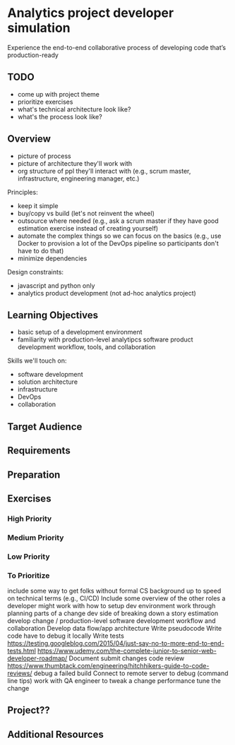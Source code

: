 # Analytics project developer simulation

Experience the end-to-end collaborative process of developing code that’s production-ready

## TODO

- come up with project theme
- prioritize exercises
- what's technical architecture look like?
- what's the process look like?

## Overview

- picture of process
- picture of architecture they'll work with
- org structure of ppl they'll interact with  (e.g., scrum master, infrastructure, engineering manager, etc.)

Principles:
- keep it simple
- buy/copy vs build (let's not reinvent the wheel)
- outsource where needed (e.g., ask a scrum master if they have good estimation exercise instead of creating yourself)
- automate the complex things so we can focus on the basics (e.g., use Docker to provision a lot of the DevOps pipeline so participants don't have to do that)
- minimize dependencies

Design constraints:
- javascript and python only
- analytics product development (not ad-hoc analytics project)


## Learning Objectives

- basic setup of a development environment
- familiarity with production-level analytipcs software product development workflow, tools, and collaboration

Skills we'll touch on:
- software development
- solution architecture
- infrastructure
- DevOps
- collaboration


## Target Audience


## Requirements


## Preparation


## Exercises

### High Priority


### Medium Priority


### Low Priority


### To Prioritize

include some way to get folks without formal CS background up to speed on technical terms (e.g., CI/CD)
Include some overview of the other roles a developer might work with
how to setup dev environment
work through planning parts of a change
dev side of breaking down a story
estimation
develop change / production-level software development workflow and collaboration
Develop data flow/app architecture
Write pseudocode
Write code
have to debug it locally
Write tests
https://testing.googleblog.com/2015/04/just-say-no-to-more-end-to-end-tests.html
https://www.udemy.com/the-complete-junior-to-senior-web-developer-roadmap/
Document
submit changes
code review
https://www.thumbtack.com/engineering/hitchhikers-guide-to-code-reviews/
debug a failed build
Connect to remote server to debug
(command line tips)
work with QA engineer to tweak a change
performance tune the change



## Project??


## Additional Resources

